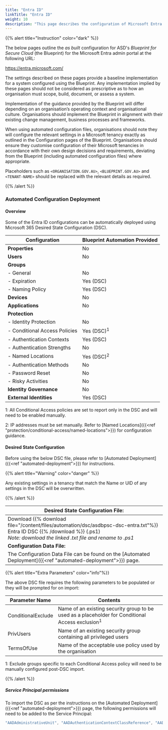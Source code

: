 ```yaml
---
title: "Entra ID"
linkTitle: "Entra ID"
weight: 10
description: "This page describes the configuration of Microsoft Entra ID associated with systems built according to the guidance provided by ASD's Blueprint for Secure Cloud."
---
```


{{% alert title="Instruction" color="dark" %}}

The below pages outline the *as built* configuration for ASD's *Blueprint for Secure Cloud* (the Blueprint) for the Microsoft Entra admin portal at the following URL:

<https://entra.microsoft.com/>

The settings described on these pages provide a baseline implementation for a system configured using the Blueprint. Any implementation implied by these pages should not be considered as prescriptive as to how an organisation must scope, build, document, or assess a system.

Implementation of the guidance provided by the Blueprint will differ depending on an organisation’s operating context and organisational culture. Organisations should implement the Blueprint in alignment with their existing change management, business processes and frameworks.

When using automated configuration files, organisations should note they will configure the relevant settings in a Microsoft tenancy exactly as outlined in the Configuration pages of the Blueprint. Organisations should ensure they customise configuration of their Microsoft tenancies in accordance with their own design decisions and requirements, deviating from the Blueprint (including automated configuration files) where appropriate.

Placeholders such as `<ORGANISATION.GOV.AU>`, `<BLUEPRINT.GOV.AU>` and `<TENANT-NAME>` should be replaced with the relevant details as required.

{{% /alert %}}

### Automated Configuration Deployment

#### Overview

Some of the Entra ID configurations can be automatically deployed using Microsoft 365 Desired State Configuration (DSC).

| Configuration                 | Blueprint Automation Provided |
| ----------------------------- | ----------------------------- |
| **Properties**                | No                            |
| **Users**                     | No                            |
| **Groups**                    |                               |
| - General                     | No                            |
| - Expiration                  | Yes (DSC)                     |
| - Naming Policy               | Yes (DSC)                     |
| **Devices**                   | No                            |
| **Applications**              | No                            |
| **Protection**                |                               |
| - Identity Protection         | No                            |
| - Conditional Access Policies | Yes (DSC)<sup>1</sup>         |
| - Authentication Contexts     | Yes (DSC)                     |
| - Authentication Strengths    | No                            |
| - Named Locations             | Yes (DSC)<sup>2</sup>         |
| - Authentication Methods      | No                            |
| - Password Reset              | No                            |
| - Risky Activities            | No                            |
| **Identity Governance**       | No                            |
| **External Identities**       | Yes (DSC)                     |

1: All Conditional Access policies are set to report only in the DSC and will need to be enabled manually.

2: IP addresses must be set manually. Refer to [Named Locations]({{<ref "protection/conditional-access/named-locations">}}) for configuration guidance.

#### Desired State Configuration

Before using the below DSC file, please refer to [Automated Deployment]({{<ref "automated-deployment">}}) for instructions.

{{% alert title="Warning" color="danger" %}}

Any existing settings in a tenancy that match the Name or UID of any settings in the DSC will be overwritten.

{{% /alert %}}

| Desired State Configuration File:                                                                                                                                                     |
| ------------------------------------------------------------------------------------------------------------------------------------------------------------------------------------- |
| Download {{% download file="/content/files/automation/dsc/asdbpsc-dsc-entra.txt"%}} Entra ID DSC {{% /download %}} (.ps1)<br>*Note: download the linked .txt file and rename to .ps1* |
| **Configuration Data File:**                                                                                                                                                          |
| The Configuration Data File can be found on the [Automated Deployment]({{<ref "automated-deployment">}}) page.                                                                        |

{{% alert title="Extra Parameters" color="info"%}}

The above DSC file requires the following parameters to be populated or they will be prompted for on import:

| Parameter Name     | Contents                                                                                                    |
| ------------------ | ----------------------------------------------------------------------------------------------------------- |
| ConditionalExclude | Name of an existing security group to be used as a placeholder for Conditional Access exclusion<sup>1</sup> |
| PrivUsers          | Name of an existing security group containing all privileged users                                          |
| TermsOfUse         | Name of the acceptable use policy used by the organisation                                                  |

1: Exclude groups specific to each Conditional Access policy will need to be manually configured post-DSC import.

{{% /alert %}}

##### Service Principal permissions

To import the DSC as per the instructions on the [Automated Deployment]({{<ref "automated-deployment">}}) page, the following permissions will need to be added to the Service Principal:

```powershell
"AADAdministrativeUnit", "AADAuthenticationContextClassReference", "AADAuthorizationPolicy", "AADConditionalAccessPolicy", "AADCrossTenantAccessPolicyConfigurationDefault", "AADCrossTenantAccessPolicyConfigurationPartner", "AADEntitlementManagementAccessPackage", "AADEntitlementManagementAccessPackageAssignmentPolicy", "AADEntitlementManagementAccessPackageCatalog", "AADEntitlementManagementAccessPackageCatalogResource", "AADEntitlementManagementConnectedOrganization", "AADExternalIdentityPolicy", "AADGroupLifecyclePolicy", "AADNamedLocationPolicy", "AADSocialIdentityProvider", "AADTokenLifetimePolicy"
```
